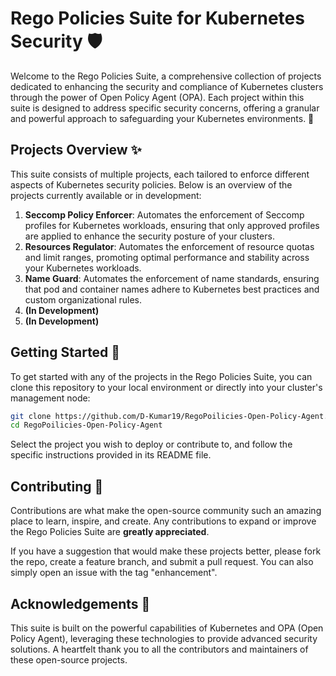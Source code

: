 # Rego Policies Suite for Kubernetes Security 🛡️

Welcome to the Rego Policies Suite, a comprehensive collection of projects dedicated to enhancing the security and compliance of Kubernetes clusters through the power of Open Policy Agent (OPA). Each project within this suite is designed to address specific security concerns, offering a granular and powerful approach to safeguarding your Kubernetes environments. 🌟

## Projects Overview ✨

This suite consists of multiple projects, each tailored to enforce different aspects of Kubernetes security policies. Below is an overview of the projects currently available or in development:

1. **Seccomp Policy Enforcer**: Automates the enforcement of Seccomp profiles for Kubernetes workloads, ensuring that only approved profiles are applied to enhance the security posture of your clusters.
2. **Resources Regulator**: Automates the enforcement of resource quotas and limit ranges, promoting optimal performance and stability across your Kubernetes workloads.
3. **Name Guard**: Automates the enforcement of name standards, ensuring that pod and container names adhere to Kubernetes best practices and custom organizational rules.
4. **(In Development)**
5. **(In Development)**

## Getting Started 🚀

To get started with any of the projects in the Rego Policies Suite, you can clone this repository to your local environment or directly into your cluster's management node:

```bash
git clone https://github.com/D-Kumar19/RegoPoilicies-Open-Policy-Agent.git
cd RegoPoilicies-Open-Policy-Agent
```

Select the project you wish to deploy or contribute to, and follow the specific instructions provided in its README file.

## Contributing 🤝

Contributions are what make the open-source community such an amazing place to learn, inspire, and create. Any contributions to expand or improve the Rego Policies Suite are **greatly appreciated**.

If you have a suggestion that would make these projects better, please fork the repo, create a feature branch, and submit a pull request. You can also simply open an issue with the tag "enhancement".

## Acknowledgements 🙏

This suite is built on the powerful capabilities of Kubernetes and OPA (Open Policy Agent), leveraging these technologies to provide advanced security solutions. A heartfelt thank you to all the contributors and maintainers of these open-source projects.
